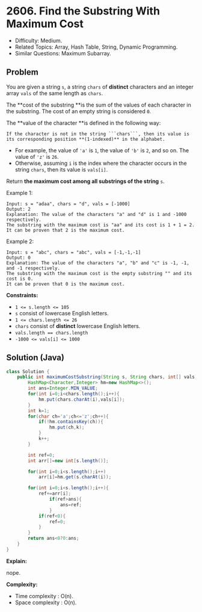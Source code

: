 # 2606. Find the Substring With Maximum Cost

- Difficulty: Medium.
- Related Topics: Array, Hash Table, String, Dynamic Programming.
- Similar Questions: Maximum Subarray.

## Problem

You are given a string `s`, a string `chars` of **distinct** characters and an integer array `vals` of the same length as `chars`.

The **cost of the substring **is the sum of the values of each character in the substring. The cost of an empty string is considered `0`.

The **value of the character **is defined in the following way:

    If the character is not in the string ```chars```, then its value is its corresponding position **(1-indexed)** in the alphabet.




- For example, the value of `'a'` is `1`, the value of `'b'` is `2`, and so on. The value of `'z'` is `26`.
- Otherwise, assuming `i` is the index where the character occurs in the string `chars`, then its value is `vals[i]`.

Return **the maximum cost among all substrings of the string** `s`.

Example 1:

```
Input: s = "adaa", chars = "d", vals = [-1000]
Output: 2
Explanation: The value of the characters "a" and "d" is 1 and -1000 respectively.
The substring with the maximum cost is "aa" and its cost is 1 + 1 = 2.
It can be proven that 2 is the maximum cost.
```

Example 2:

```
Input: s = "abc", chars = "abc", vals = [-1,-1,-1]
Output: 0
Explanation: The value of the characters "a", "b" and "c" is -1, -1, and -1 respectively.
The substring with the maximum cost is the empty substring "" and its cost is 0.
It can be proven that 0 is the maximum cost.
```

**Constraints:**

- `1 <= s.length <= 105`
- `s` consist of lowercase English letters.
- `1 <= chars.length <= 26`
- `chars` consist of **distinct** lowercase English letters.
- `vals.length == chars.length`
- `-1000 <= vals[i] <= 1000`

## Solution (Java)

```java
class Solution {
    public int maximumCostSubstring(String s, String chars, int[] vals) {
        HashMap<Character,Integer> hm=new HashMap<>();
        int ans=Integer.MIN_VALUE;
        for(int i=0;i<chars.length();i++){
            hm.put(chars.charAt(i),vals[i]);
        }
        int k=1;
        for(char ch='a';ch<='z';ch++){
            if(!hm.containsKey(ch)){
                hm.put(ch,k);
            }
            k++;
        }

        int ref=0;
        int arr[]=new int[s.length()];

        for(int i=0;i<s.length();i++)
            arr[i]=hm.get(s.charAt(i));

        for(int i=0;i<s.length();i++){
            ref+=arr[i];
                if(ref>ans){
                    ans=ref;
                }
            if(ref<0){
                ref=0;
            }
        }
        return ans<0?0:ans;
    }
}
```

**Explain:**

nope.

**Complexity:**

- Time complexity : O(n).
- Space complexity : O(n).
